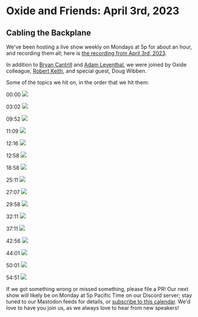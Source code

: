 # Oxide and Friends: April 3rd, 2023

## Cabling the Backplane

We've been hosting a live show weekly on Mondays at 5p for about an hour,
and recording them all; here is
[the recording from April 3rd, 2023](https://youtu.be/pJ5_SNKB6LU).

In addition to
[Bryan Cantrill](https://mastodon.social/@bcantrill) and
[Adam Leventhal](https://mastodon.social/@ahl),
we were joined by Oxide colleague,
[Robert Keith](https://mastodon.social/@refugeesus),
and special guest, Doug Wibben.

Some of the topics we hit on, in the order that we hit them:

00:00 ![](https://lh3.googleusercontent.com/pw/AMWts8CZREvpxlAFeEmUETKFlaSfLM_Pn6tn6IP6RsDRKKewrJUaLJQmpdzcoYpIWh7AJ2Z8IXfjMK1fOLUwv3zb2cNm0nkYCbFU4tGIE8ulUsCzZ2r0FoZ6vlhQ9IXQLyMtNJa2thAT6heAi7uUkrG4HiVg3g=w2614-h1470-s-no?authuser=0)

03:02 ![](https://lh3.googleusercontent.com/pw/AMWts8CgZ5jP11BPdLrXIik3_nb1qF5qfBl9fcfOFMUu4aWZa7QJeEhQBMaS_y0vK0Gp0TiR3mSNrnFKi3eyD0mtaZK6ZdNGqucyf4F3MfJ1oHp0se7Pfx9J05_SRb54A3hvdmAq6v0MuYxN9XTwEigpbektog=w1518-h1968-s-no?authuser=0)

09:52 ![](https://lh3.googleusercontent.com/pw/AMWts8DJrULctfZL6smRwLSlKynh17PuovaclEAzoxdJeRLlvpG7oI2g5CkWFz_7dwk7c-ehhM5SLJ7ecBt-JmSDTwu5iBJiASrpPSXOal88ShUA4kDLL9Lv8SgiJj3e6jdp2LpMSvOqlHvuYzwP67gHncfyXw=w2614-h1470-s-no?authuser=0)

11:09 ![](https://lh3.googleusercontent.com/pw/AMWts8C5HzpLdloH6ary0MTs0N_joU8IrDFC729mh75iTC7_yDZ7arvBISZywIZwn9RZAFqrHUT6wm9nMppeLbKlPpiYd3hG7y_cz1vDKtnmXec6oSRFGQh2KiLgzzxm-fVs4rA4wTTbNanYdwEk6ea3qOTBHA=w2614-h1470-s-no?authuser=0)

12:16 ![](https://lh3.googleusercontent.com/pw/AMWts8DbWjXyCPnyuKwHK88RG-cU9_dV1KBaJp8TTUCV9xVxu5ana9lEjqTnn6pqgmE7HaAlSXzD0J7XlaHtwJxTc3Ur2TuH0_tRw1fFsAKEZu1Lx9tmh95pPkO2G9IcXFspIktgOiO6vG5RJBWwiUgcXH25bg=w2614-h1470-s-no?authuser=0)

12:58 ![](https://lh3.googleusercontent.com/pw/AMWts8AbiHgK-gZhPcmuSZF0W4bK3hnjloCzSf86pFtOWCS8jsEYkuTw3SRU1nTOAyC8UXwvKDenLnZs6C618wdM0HZVkNc1s0umk-qfwd-YtvPxHiZxpNk9zQDCH8WlpIsigzx2ZXF7b-lw1ba_EBPTPHMvPQ=w2614-h1470-s-no?authuser=0)

18:58 ![](https://lh3.googleusercontent.com/pw/AMWts8DjoXNSK3fuFixUuUKDq3P79Ctlbyfdhr0KDcThYUKq7E_giOhkboOyBpcZUUrn7dkg1hQupyhjxBX9HIipnMt95wtGrDE1gjPYKGktl20cnC5DvoqDMlZBAHJ1x2KRoLn7cCMq5FvhmLSF3t03Zx3q_A=w2614-h1470-s-no?authuser=0)

25:11 ![](https://lh3.googleusercontent.com/pw/AMWts8AkX2nyW_9xkMQOfL9xU-C86JnQ1kaJBZbmrCjwXbzxTZcibv60nA0LsnzhmyewPHgKrG5zhxLWnH9-rjmq9u1X4WNkOjCiqrjY_ABVOfKzhZO0zJQK8iNKWqHRkHh7YMyOiuhcUoJ3mdVcM2yUgAs=w2614-h1150-s-no?authuser=0)

27:07 ![](https://lh3.googleusercontent.com/pw/AMWts8DwD6qK_LizFpHLkgtol9Y5L_JWCGlmXGmu5Kh_KXSHhiWfm5NnM9_OmDgT484FaCTWYsj0aoMYZ2qwe_SnHXWBe31EztSNeKHbPO4KLbwowpycS_V80mJ8J8-bifvZnPaRMHHrepuvHt97knv3R-Y=w2546-h1968-s-no?authuser=0)

29:58 ![](https://lh3.googleusercontent.com/pw/AMWts8BfTSpFAgS7J-X24xRh5eFJbVwRJupzjhAGSpUOqaQ0km7QX7bD-PNDjFk6vKSYGlxy9Y9FHWZOWkdG0MDiNE20I5GjNpLSSBnJS8u9XsfBbFc-WW_L7GOan4RDCYz-4bDtHwXBJpfbNKhvoxPmUgY=w1476-h1968-s-no?authuser=0)

32:11 ![](https://lh3.googleusercontent.com/pw/AMWts8Dj1UJ9K-DQJC3zhyBZmCrjP23-Mm97GGF7DHvLeZ5WU8xBy5KZImS5LfB_BkYZGwpBZaxwgWEmTAzmO-ULCf9GCNUk8z4EtjBnPtWkP0fCFThLZh9n9pYaj5LiRm0d0jhTdbtnMin50_0Bv90unoVp=w1476-h1968-s-no?authuser=0)

37:11 ![](https://lh3.googleusercontent.com/pw/AMWts8Csd31BVuR0aPgMVaZ74Ft07ofa3gPz-MlFX0Dfstm4UnZ1yejJ3Zw76vnx7uCNQBvUBXLB-VVaGvCXfp0xlQFS4MIYo41l_HwMc8DYzxuFsv01l2-9I6lLv6DD6zsOlHgJDGUQhxMOx7_a2FHpTIywRQ=w1476-h1968-s-no?authuser=0)

42:56 ![](https://lh3.googleusercontent.com/pw/AMWts8Bt4u74zesgSA00EtTX0FqhwBmALxJM6O4wSoZrcTwGpHc_k0F0oFE6Tnt5UYZaQUdLC3YbV-nJwj20ZHzXGIpJmeyB-eLH9STVthoE2maucAyU0AIo2kYhX7e1BFolXTVW4oCVPgXntYKJTmlPWX4z=w1476-h1968-s-no?authuser=0)

44:01 ![](https://lh3.googleusercontent.com/pw/AMWts8DgGRfdWUJD9dw3jyugUDtWB4NEcwrvdAq7WL5xnUS1Xa1BDmuE7ETR3C0d--3jVR-pkIoEgi0maj8v8Mj4VL697Vd-UGZeNbWPhjQ-FHPgjKKQlIHylauyCuhRKAxUoWidXY_VUjCqqJ0iTlsfzyReHQ=w1476-h1968-s-no?authuser=0)

50:01 ![](https://lh3.googleusercontent.com/pw/AMWts8AFqKpKbUd0Xg5idRGtxKUENhcBYye31K5rXWS-y0HF7OFveGz93RO-TW2fkf99dosGIBt6LWPZPzWLyvIp5DZuxHaW7FckSHBiFB4mdNr0o8eERmmYRM6eXn29VFgfL8XtMkRybZsB7oJTbbm2vzxaog=w1476-h1968-s-no?authuser=0)

54:51 ![](https://lh3.googleusercontent.com/pw/AMWts8BYtoz7ZZzmwFR21FR8KDzMcqB15Xw6K7MILgdP65rOn2N2_tMlI2czUcDtHkiqycdvPyPCLiMB9kbw6psFhyPj0kHketMyr86dkJwf9Rog6ljSpdWI2snmVTVITinXy3d9vwxBcW5DWF8wNLteXguh=w1476-h1968-s-no?authuser=0)


If we got something wrong or missed something, please file a PR!
Our next show will likely be on Monday at 5p Pacific Time on our Discord
server; stay tuned to our Mastodon feeds for details, or [subscribe to this
calendar](https://sesh.fyi/api/calendar/v2/iMdFbuFRupMwuTiwvXswNU.ics).  We'd
love to have you join us, as we always love to hear from new speakers!

